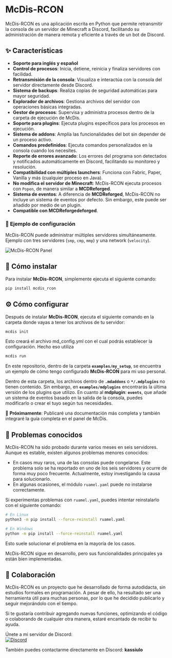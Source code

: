 # McDis-RCON  

McDis-RCON es una aplicación escrita en Python que permite retransmitir la consola de un servidor de Minecraft a Discord, facilitando su administración de manera remota y eficiente a través de un bot de Discord.  

## ✨ Características  

- **Soporte para inglés y español**
- **Control de procesos**: Inicia, detiene, reinicia y finaliza servidores con facilidad.  
- **Retransmisión de la consola**: Visualiza e interactúa con la consola del servidor directamente desde Discord.  
- **Sistema de backups**: Realiza copias de seguridad automáticas para mayor seguridad.  
- **Explorador de archivos**: Gestiona archivos del servidor con operaciones básicas integradas.  
- **Gestor de procesos**: Supervisa y administra procesos dentro de la carpeta de ejecución de McDis.  
- **Soporte para plugins**: Ejecuta plugins específicos para los procesos en ejecución.  
- **Sistema de addons**: Amplía las funcionalidades del bot sin depender de un proceso activo.  
- **Comandos predefinidos**: Ejecuta comandos personalizados en la consola cuando los necesites.
- **Reporte de errores avanzado**: Los errores del programa son detectados y notificados automáticamente en Discord, facilitando su monitoreo y resolución.  
- **Compatibilidad con múltiples launchers**: Funciona con Fabric, Paper, Vanilla y más (cualquier proceso en Java). 
- **No modifica el servidor de Minecraft**: McDis-RCON ejecuta procesos con `Popen`, de manera similar a **MCDReforged**.  
- **Sistema de eventos**: A diferencia de **MCDReforged**, McDis-RCON no incluye un sistema de eventos por defecto. Sin embargo, este puede ser añadido por medio de un plugin. 
- **Compatible con MCDReforgedeforged**.  


### 📌 Ejemplo de configuración  
McDis-RCON puede administrar múltiples servidores simultáneamente. Ejemplo con tres servidores (`smp`, `cmp`, `mmp`) y una network (`velocity`).  

![McDis-RCON Panel](https://i.imgur.com/lE4GRIV.png)


## 🚀 Cómo instalar  

Para instalar **McDis-RCON**, simplemente ejecuta el siguiente comando:  

```sh
pip install mcdis_rcon
```


## ⚙️ Cómo configurar  

Después de instalar **McDis-RCON**, ejecuta el siguiente comando en la carpeta donde vayas a tener los archivos de tu servidor:  

```sh
mcdis init
```

Esto creará el archivo md_config.yml con el cual podrás establecer la configuración. Hecho eso utiliza 

```sh
mcdis run
```

En este repositorio, dentro de la carpeta **`examples/my_setup`**, se encuentra un ejemplo de cómo tengo configurado **McDis-RCON** para mi uso personal.  

Dentro de esta carpeta, los archivos dentro de **`.mdaddons`**  o **`*/.mdplugins`** no tienen contenido. Sin embargo, en **`examples/mdplugins`** encontrarás la última versión de los plugins que utilizo. En cuanto al **mdplugin**: **`events`**, que añade un sistema de eventos basado en la salida de la consola, puedes modificarlo o crear el tuyo según tus necesidades. 

📌 **Próximamente**: Publicaré una documentación más completa y también integraré la guía completa en el panel de McDis.  

## 🚧 Problemas conocidos  

McDis-RCON ha sido probado durante varios meses en seis servidores. Aunque es estable, existen algunos problemas menores conocidos:  

- En casos muy raros, una de las consolas puede congelarse. Este problema solo se ha reportado en uno de los seis servidores y ocurre de forma muy poco frecuente. Actualmente, estoy investigando la causa para solucionarlo.  
- En algunas ocasiones, el módulo `ruamel.yaml` puede no instalarse correctamente.  

Si experimentas problemas con `ruamel.yaml`, puedes intentar reinstalarlo con el siguiente comando:  

```sh
# En Linux
python3 -m pip install --force-reinstall ruamel.yaml

# En Windows
python -m pip install --force-reinstall ruamel.yaml
```

Esto suele solucionar el problema en la mayoría de los casos.  

McDis-RCON sigue en desarrollo, pero sus funcionalidades principales ya están bien implementadas.  

## 🤝 Colaboración  

McDis-RCON es un proyecto que he desarrollado de forma autodidacta, sin estudios formales en programación. A pesar de ello, ha resultado ser una herramienta útil para muchas personas, por lo que he decidido publicarlo y seguir mejorándolo con el tiempo.  

Si te gustaría contribuir agregando nuevas funciones, optimizando el código o colaborando de cualquier otra manera, estaré encantado de recibir tu ayuda.  

Únete a mi servidor de Discord:  
[![Discord](https://img.shields.io/badge/Join-Discord-5865F2?logo=discord&logoColor=white)](https://discord.gg/xB9N38HBJY)  

También puedes contactarme directamente en Discord: **kassiulo**  